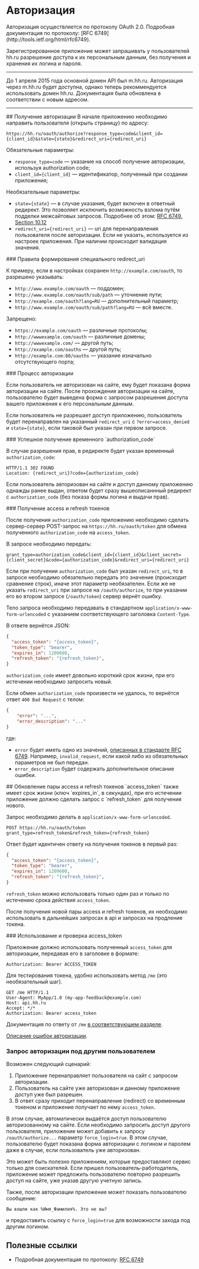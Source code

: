 # Авторизация

<a name="general" />
Авторизация осуществляется по протоколу OAuth 2.0. Подробная документация по
протоколу: [RFC 6749](http://tools.ietf.org/html/rfc6749).

Зарегистрированное приложение может запрашивать у пользователей hh.ru
разрешение доступа к их персональным данным, без получения и хранения их
логина и пароля.

---

До 1 апреля 2015 года основной домен API был m.hh.ru. Авторизация через m.hh.ru
будет доступна, однако теперь рекоммендуется использовать домен hh.ru.
Документация была обновлена в соответствии с новым адресом.

---


<a name="get-auth" />
## Получение авторизации
В начале приложению необходимо направить пользователя (открыть страницу)
по адресу:

```
https://hh.ru/oauth/authorize?response_type=code&client_id={client_id}&state={state}&redirect_uri={redirect_uri}
```

Обязательные параметры:

* `response_type=code` — указание на способ получение авторизации, используя
  authorization code;
* `client_id={client_id}` — идентификатор, полученный при создании приложения;


Необязательные параметры:

* `state={state}` — в случае указания, будет включен в ответный редирект.
  Это позволяет исключить возможность взлома путём подделки межсайтовых
  запросов. Подробнее об этом:
  [RFC 6749. Section 10.12](http://tools.ietf.org/html/rfc6749#section-10.12)
* `redirect_uri={redirect_uri}` — uri для перенаправления пользователя после
  авторизации. Если не указать, используется из настроек приложения. При
  наличии происходит валидация значения.


<a name="redirect_uri" />
### Правила формирования специального redirect_uri

К примеру, если в настройках сохранен `http://example.com/oauth`, то разрешено
указывать:

* `http://www.example.com/oauth` — поддомен;
* `http://www.example.com/oauth/sub/path` — уточнение пути;
* `http://example.com/oauth?lang=RU` — дополнительный параметр;
* `http://www.example.com/oauth/sub/path?lang=RU` — всё вместе.

Запрещено:

* `https://example.com/oauth` — различные протоколы;
* `http://wwwexample.com/oauth` — различные домены;
* `http://wwwexample.com/` — другой путь;
* `http://example.com/oauths` — другой путь;
* `http://example.com:80/oauths` — указание изначально отсутствующего порта;


<a name="get-auth-process" />
### Процесс авторизации

Если пользователь не авторизован на сайте, ему будет показана форма
авторизации на сайте. После прохождения авторизации на сайте, пользователю
будет выведена форма с запросом разрешения доступа вашего приложения к его
персональным данным.

Если пользователь не разрешает доступ приложению, пользователь будет
перенаправлен на указанный `redirect_uri` с `?error=access_denied` и
`state={state}`, если таковой был указан при первом запросе.


<a name="get-authorization_code" />
### Успешное получение временного `authorization_code`

В случае разрешения прав, в редиректе будет указан
временный `authorization_code`:

```http
HTTP/1.1 302 FOUND
Location: {redirect_uri}?code={authorization_code}
```

Если пользователь авторизован на сайте и доступ данному приложению однажды
ранее выдан, ответом будет сразу вышеописаннный редирект с `authorization_code`
(без показа формы логина и выдачи прав).


<a name="get-tokens" />
### Получение access и refresh токенов

После получения `authorization_code` приложению необходимо сделать сервер-сервер
POST-запрос на `https://hh.ru/oauth/token` для обмена полученного
`authorization_code` на `access_token`.

В запросе необходимо передать:

```
grant_type=authorization_code&client_id={client_id}&client_secret={client_secret}&code={authorization_code}&redirect_uri={redirect_uri}
```

Если при получении `authorization_code` был указан `redirect_uri`, то в запросе
необходимо обязательно передать это значение (происходит сравнение строк),
иначе этот параметр необязателен. Если же не указать `redirect_uri` при запросе
на `/oauth/authorize`, то при указании его во втором запросе (`/oauth/token`)
сервер вернёт ошибку.

Тело запроса необходимо передавать в стандартном
`application/x-www-form-urlencoded` с указанием соответствующего заголовка
`Content-Type`.

В ответе вернётся JSON:

```json
{
  "access_token": "{access_token}",
  "token_type": "bearer",
  "expires_in": 1209600,
  "refresh_token": "{refresh_token}",
}
```

`authorization_code` имеет довольно короткий срок жизни, при его истечении
необходимо запросить новый.

Если обмен `authorization_code` произвести не удалось, то вернётся ответ `400 Bad Request` с телом:

```json
{
    "error": "...",
    "error_description": "..."
}
```
где:
* `error` будет иметь одно из значений,
  [описанных в стандарте RFC 6749](http://tools.ietf.org/html/rfc6749#section-5.2).
  Например, `invalid_request`, если какой либо из обязательных параметров не был передан.
* `error_description` будет содержать дополнительное описание ошибки.


<a name="refresh_token" />
## Обновление пары access и refresh токенов
`access_token` также имеет срок жизни (ключ `expires_in`, в секундах), при его
истечении приложение должно сделать запрос с `refresh_token` для получения
нового.

Запрос необходимо делать в `application/x-www-form-urlencoded`.

```
POST https://hh.ru/oauth/token
grant_type=refresh_token&refresh_token={refresh_token}
```

Ответ будет идентичен ответу на получения токенов в первый раз:

```json
{
  "access_token": "{access_token}",
  "token_type": "bearer",
  "expires_in": 1209600,
  "refresh_token": "{refresh_token}",
}
```

`refresh_token` можно использовать только один раз и только по истечению
срока действия `access_token`.

После получения новой пары access и refresh токенов, их необходимо использовать
в дальнейших запросах в api и запросах на продление токена.


<a name="check-access_token" />
### Использование и проверка access_token

Приложение должно использовать полученный `access_token` для авторизации, 
передавая его в заголовке в формате:

```Authorization: Bearer ACCESS_TOKEN```

Для тестирования токена, удобно использовать метод `/me` (это необязательный
шаг).

```http
GET /me HTTP/1.1
User-Agent: MyApp/1.0 (my-app-feedback@example.com)
Host: api.hh.ru
Accept: */*
Authorization: Bearer access_token
```

Документация по ответу от `/me` [в соответствующем разделе](me.md).

[Описание ошибок авторизации](errors.md#oauth).


### Запрос авторизации под другим пользователем

Возможен следующий сценарий:

1. Приложение перенаправляет пользователя на сайт с запросом авторизации.
2. Пользователь на сайте уже авторизован и данному приложение доступ уже был
   разрешен.
3. В ответ сразу приходит перенаправление (redirect) со временным токеном и
   приложение получает по нему `access_token`.

В этом случае, автоматически выдаётся доступ пользователю авторизованному на
сайте. Если необходимо запросить доступ другого пользователя, приложение может
добавить к запросу `/oauth/authorize...` параметр `force_login=true`. В этом
случае, пользователю будет показана форма авторизации с логином и паролем
даже в случае, если пользователь уже авторизован.

Это может быть полезно приложениям, которые предоставляют сервис только для
соискателей. Если пришел пользователь-работодатель, приложение может предложить
пользователю повторно разрешить доступ на сайте, уже указав
другую учетную запись.

Также, после авторизации приложение может показать пользователю сообщение:

```
Вы вошли как %Имя_Фамилия%. Это не вы?
```
и предоставить ссылку с `force_login=true` для возможности захода под
другим логином.


## Полезные ссылки

* Подробная документация по протоколу: [RFC 6749](http://tools.ietf.org/html/rfc6749)
